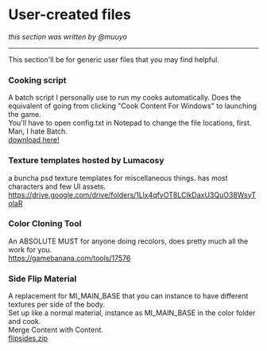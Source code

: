 # User-created files
*this section was written by @muuyo*
<hr>
This section'll be for generic user files that you may find helpful.

### Cooking script
A batch script I personally use to run my cooks automatically. Does the equivalent of going from clicking "Cook Content For Windows" to launching the game.  
You'll have to open config.txt in Notepad to change the file locations, first. Man, I hate Batch.  
[download here!](./files/AutoPak.zip)

### Texture templates hosted by Lumacosy
a buncha psd texture templates for miscellaneous things. has most characters and few UI assets.  
https://drive.google.com/drive/folders/1Llx4qfvOT8LCIkDaxU3QuO38WsyTolaR

### Color Cloning Tool
An ABSOLUTE MUST for anyone doing recolors, does pretty much all the work for you.  
https://gamebanana.com/tools/17576

### Side Flip Material
A replacement for MI_MAIN_BASE that you can instance to have different textures per side of the body.   
Set up like a normal material, instance as MI_MAIN_BASE in the color folder and cook.  
Merge Content with Content.  
[flipsides.zip](files/FlipSides.zip)
